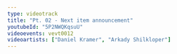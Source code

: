 ```yaml
---
type: videotrack
title: "Pt. 02 - Next item announcement"
youtubeId: "5P2NWQKqsuU"
videoevents: vevt0012
videoartists: ["Daniel Kramer", "Arkady Shilkloper"]
---
```

